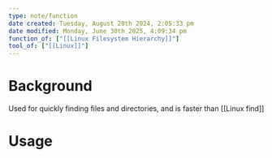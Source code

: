 ```yaml
---
type: note/function
date created: Tuesday, August 20th 2024, 2:05:33 pm
date modified: Monday, June 30th 2025, 4:09:34 pm
function_of: ["[[Linux Filesystem Hierarchy]]"]
tool_of: ["[[Linux]]"]
---
```


# Background
Used for quickly finding files and directories, and is faster than [[Linux find]]

# Usage